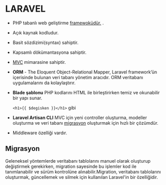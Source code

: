 # LARAVEL
* PHP tabanlı web geliştirme [framewoküdür.](https://github.com/xBugor/WebFrameWork)
.
* Açık kaynak kodludur.
* Basit sözdizimi(syntax) sahiptir.
* Kapsamlı dökümantasyona sahiptir.
* [MVC](https://github.com/xBugor/MVC) mimarasine sahiptir.
* **ORM** - The Eloquent Object-Relational Mapper, Laravel framework’ün içerisinde bulunan veri tabanı yönetim aracıdır. ORM veritabanı uygulamalarını da kolaylaştırır.
* **Blade şablonu** PHP kodlarını HTML ile birleştirirken temiz ve okunabilir bir yapı sunar.

    ```<h1>{{ $degisken }}</h1>``` gibi

* **Laravel Artisan CLI**  MVC için yeni controller oluşturma, modeller oluşturma ve veri tabanı [migrasyon](#Migrasyon)
 oluşturmak için hızlı bir çözümdür.


* Middleware özelliği vardır.


































## Migrasyon
Geleneksel yöntemlerde veritabanı tablolarını manuel olarak oluşturup değiştirmek gerekirken, migration sayesinde bu işlemler kod ile tanımlanabilir ve sürüm kontrolüne alınabilir.Migration, veritabanı tablolarını oluşturmak, güncellemek ve silmek için kullanılan Laravel'in bir özelliğidir.
